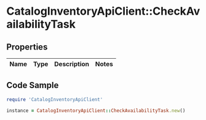 # CatalogInventoryApiClient::CheckAvailabilityTask

## Properties

Name | Type | Description | Notes
------------ | ------------- | ------------- | -------------

## Code Sample

```ruby
require 'CatalogInventoryApiClient'

instance = CatalogInventoryApiClient::CheckAvailabilityTask.new()
```


